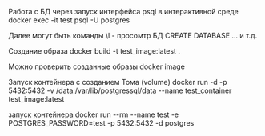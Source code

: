 Работа с БД через запуск интерфейса psql в интерактивной среде
docker exec -it test psql -U postgres

Далее могут быть команды
\l  - просомтр БД
CREATE DATABASE ...
и т.д.

Создание образа
docker build -t test_image:latest .

Можно проверить созданные образы
docker image

Запуск контейнера с созданием Тома (volume)
docker run -d -p 5432:5432 -v /data:/var/lib/postgressql/data --name test_container test_image:latest

запуск контейнера
docker run --rm --name test -e POSTGRES_PASSWORD=test -p 5432:5432 -d postgres



